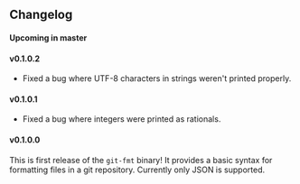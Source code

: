 ## Changelog

#### Upcoming in master

#### v0.1.0.2

* Fixed a bug where UTF-8 characters in strings weren't printed properly.

#### v0.1.0.1

* Fixed a bug where integers were printed as rationals.

#### v0.1.0.0

This is first release of the `git-fmt` binary!
It provides a basic syntax for formatting files in a git repository.
Currently only JSON is supported.

